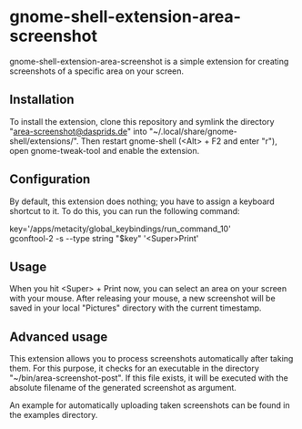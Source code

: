 gnome-shell-extension-area-screenshot
=====================================

gnome-shell-extension-area-screenshot is a simple extension for creating
screenshots of a specific area on your screen.

Installation
------------

To install the extension, clone this repository and symlink the directory
"area-screenshot@dasprids.de" into "~/.local/share/gnome-shell/extensions/".
Then restart gnome-shell (&lt;Alt&gt; + F2 and enter "r"), open gnome-tweak-tool and
enable the extension.

Configuration
-------------

By default, this extension does nothing; you have to assign a keyboard shortcut
to it. To do this, you can run the following command:

key='/apps/metacity/global_keybindings/run_command_10'<br>
gconftool-2 -s --type string "$key" '&lt;Super&gt;Print'

Usage
-----

When you hit &lt;Super&gt; + Print now, you can select an area on your screen with
your mouse. After releasing your mouse, a new screenshot will be saved in your
local "Pictures" directory with the current timestamp.

Advanced usage
--------------

This extension allows you to process screenshots automatically after taking
them. For this purpose, it checks for an executable in the directory
"~/bin/area-screenshot-post". If this file exists, it will be executed with
the absolute filename of the generated screenshot as argument.

An example for automatically uploading taken screenshots can be found in the
examples directory.
